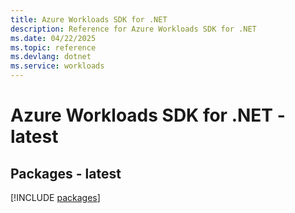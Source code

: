 ```yaml
---
title: Azure Workloads SDK for .NET
description: Reference for Azure Workloads SDK for .NET
ms.date: 04/22/2025
ms.topic: reference
ms.devlang: dotnet
ms.service: workloads
---
```

# Azure Workloads SDK for .NET - latest
## Packages - latest
[!INCLUDE [packages](workloads-index.md)]